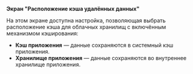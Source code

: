 **Экран "Расположение кэша удалённых данных"**

На этом экране доступна настройка, позволяющая выбрать расположение кэша для облачных хранилищ с включённым механизмом кэширования:
- **Кэш приложения** — данные сохраняются в системный кэш приложения. 
- **Хранилище приложения** — данные сохраняются во внутреннее хранилище приложения.